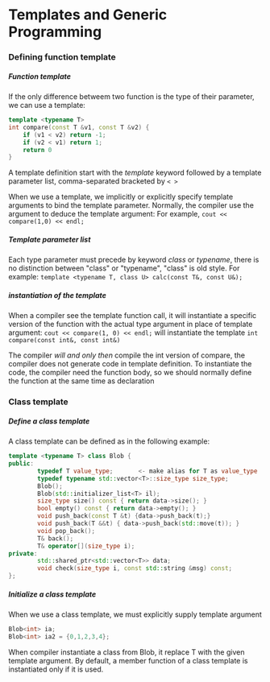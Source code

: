 # Templates and Generic Programming
### Defining function template
##### Function template
If the only difference betweem two function is the type of their parameter, we can use a template:
```cpp
template <typename T>
int compare(const T &v1, const T &v2) {
	if (v1 < v2) return -1;
	if (v2 < v1) return 1;
	return 0
}
```

A template definition start with the *template* keyword followed by a template parameter list, comma-separated bracketed by `< >`

When we use a template, we implicitly or explicitly specify template arguments to bind the template parameter. Normally, the compiler use the argument to deduce the template argument: For example, `cout << compare(1,0) << endl;`

##### Template parameter list
Each type parameter must precede by keyword *class* or *typename*, there is no distinction between "class" or "typename", "class" is old style.
For example: `template <typename T, class U> calc(const T&, const U&);`

##### instantiation of the template
When a compiler see the template function call, it will instantiate a specific version of the function with the actual type argument in place of template argument:
`cout << compare(1, 0) << endl;` 
will instantiate the template
`int compare(const int&, const int&)`

The compiler *will and only then* compile the int version of compare, the compiler does not generate code in template definition. To instantiate the code, the compiler need the function body, so we should normally define the function at the same time as declaration

### Class template
##### Define a class template
A class template can be defined as in the following example:
```cpp
template <typename T> class Blob {
public:
		typedef T value_type;       <- make alias for T as value_type
		typedef typename std::vector<T>::size_type size_type;
		Blob();
		Blob(std::initializer_list<T> il);
		size_type size() const { return data->size(); }
		bool empty() const { return data->empty(); }
		void push_back(const T &t) {data->push_back(t);}
		void push_back(T &&t) { data->push_back(std::move(t)); }
		void pop_back();
		T& back();
		T& operator[](size_type i);
private:
		std::shared_ptr<std::vector<T>> data;
		void check(size_type i, const std::string &msg) const;
};
```

##### Initialize a class template
When we use a class template, we must explicitly supply template argument
```cpp
Blob<int> ia;
Blob<int> ia2 = {0,1,2,3,4};
```
When compiler instantiate a class from Blob, it replace T with the given template argument. By default, a member function of a class template is instantiated only if it is used.